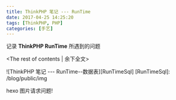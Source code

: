 ```yaml
---
title: ThinkPHP 笔记 --- RunTime
date: 2017-04-25 14:25:20
tags: [ThinkPHP, PHP]
categories: [手艺]
---
```

记录 **ThinkPHP RunTime** 所遇到的问题
<!-- more -->
<The rest of contents | 余下全文>

![ThinkPHP 笔记 --- RunTime--数据表][RunTimeSql]
[RunTimeSql]: /blog/public/img


hexo 图片请求问题!